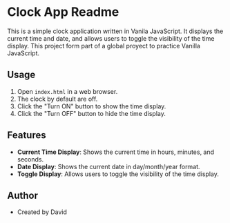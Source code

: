 # Clock App Readme

This is a simple clock application written in Vanila JavaScript. It displays the current time and date, and allows users to toggle the visibility of the time display.
This project form part of a global proyect to practice Vanilla JavaScript. 

## Usage

1. Open `index.html` in a web browser.
2. The clock by default are off.
3. Click the "Turn ON" button to show the time display.
4. Click the "Turn OFF" button to hide the time display.

## Features

- **Current Time Display**: Shows the current time in hours, minutes, and seconds.
- **Date Display**: Shows the current date in day/month/year format.
- **Toggle Display**: Allows users to toggle the visibility of the time display.

## Author

- Created by David
